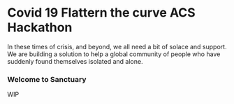 # Covid 19 Flattern the curve ACS Hackathon

In these times of crisis, and beyond, we all need a bit of solace and support. We are building a solution to help a global community of people who have suddenly found themselves isolated and alone.

### Welcome to Sanctuary 

WIP